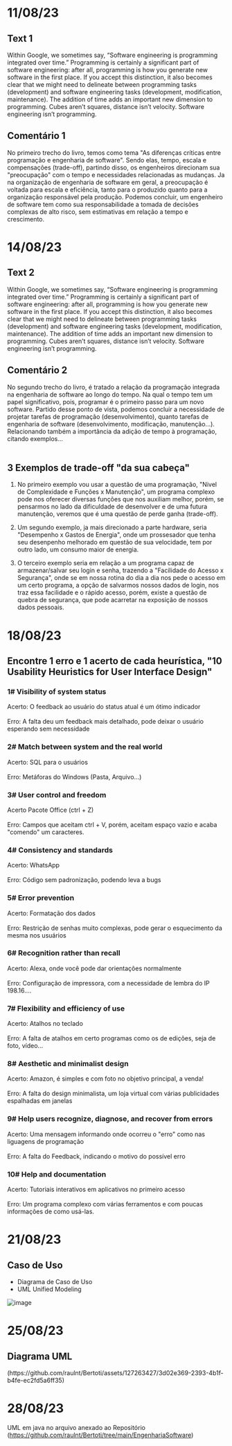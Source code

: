 # **11/08/23**
<h2>Text 1</h2>
Within Google, we sometimes say, “Software engineering is programming integrated over time.” Programming is certainly a significant part of software engineering: after all, programming is how you generate new software in the first place. If you accept this distinction, it also becomes clear that we might need to delineate between programming tasks (development) and software engineering tasks (development, modification, maintenance). The addition of time adds an important new dimension to programming. Cubes aren’t squares, distance isn’t velocity. Software engineering isn’t programming.

<h2>Comentário 1</h2>
No primeiro trecho do livro, temos como tema "As diferenças críticas entre programação e engenharia de software". Sendo elas, tempo, escala e compensações (trade-off), partindo disso, os engenheiros direcionam sua "preocupação" com o tempo e necessidades relacionadas as mudanças. Ja na organização de engenharia de software em geral, a preocupação é voltada para escala e eficiência, tanto para o produzido quanto para a organização responsável pela produção. Podemos concluir, um engenheiro de software tem como sua responsabilidade a tomada de decisões complexas de alto risco, sem estimativas em relação a tempo e crescimento.

# **14/08/23**
<h2>Text 2</h2>
Within Google, we sometimes say, “Software engineering is programming integrated over time.” Programming is certainly a significant part of software engineering: after all, programming is how you generate new software in the first place. If you accept this distinction, it also becomes clear that we might need to delineate between programming tasks (development) and software engineering tasks (development, modification, maintenance). The addition of time adds an important new dimension to programming. Cubes aren’t squares, distance isn’t velocity. Software engineering isn’t programming.

<h2>Comentário 2</h2>
No segundo trecho do livro, é tratado a relação da programação integrada na engenharia de software ao longo do tempo. Na qual o tempo tem um papel significativo, pois, programar é o primeiro passo para um novo software. Partido desse ponto de vista, podemos concluir a necessidade de projetar tarefas de programação (desenvolvimento), quanto tarefas de engenharia de software (desenvolvimento, modificação, manutenção...). Relacionando também a importância da adição de tempo à programação, citando exemplos...<br></br>

<h2>3 Exemplos de trade-off "da sua cabeça"</h2>

1. No primeiro exemplo vou usar a questão de uma programação, "Nivel de Complexidade e Funções x Manutenção", um programa complexo pode nos oferecer diversas funções que nos auxiliam melhor, porém, se pensarmos no lado da dificuldade de desenvolver e de uma futura manutenção, veremos que é uma questão de perde ganha (trade-off). 

2. Um segundo exemplo, ja mais direcionado a parte hardware, seria "Desempenho x Gastos de Energia", onde um prossesador que tenha seu desenpenho melhorado em questão de sua velocidade, tem por outro lado, um consumo maior de energia.

3. O terceiro exemplo seria em relação a um programa capaz de armazenar/salvar seu login e senha, trazendo a "Facilidade do Acesso x Segurança", onde se em nossa rotina do dia a dia nos pede o acesso em um certo programa, a opção de salvarmos nossos dados de login, nos traz essa facilidade e o rápido acesso, porém, existe a questão de quebra de segurança, que pode acarretar na exposição de nossos dados pessoais. 

# **18/08/23**
<h2>Encontre 1 erro e 1 acerto de cada heurística, "10 Usability Heuristics for User Interface Design"</h2>

<h3>1# Visibility of system status</h3>
Acerto: O feedback ao usuário do status atual  é um ótimo indicador<br></br>
Erro: A falta deu um feedback mais detalhado, pode deixar o usuário esperando sem necessidade

<h3>2# Match between system and the real world</h3>
Acerto: SQL para o usuários <br></br>
Erro: Metáforas do Windows (Pasta, Arquivo...)

<h3>3# User control and freedom</h3>
Acerto Pacote Office (ctrl + Z) <br></br>
Erro: Campos que aceitam ctrl + V, porém, aceitam espaço vazio e acaba "comendo" um caracteres. 

<h3>4# Consistency and standards</h3>
Acerto: WhatsApp <br></br>
Erro: Código sem padronização, podendo leva a bugs

<h3>5# Error prevention</h3>
Acerto: Formatação dos dados <br></br>
Erro: Restrição de senhas muito complexas, pode gerar o esquecimento da mesma nos usuários

<h3>6# Recognition rather than recall</h3>
Acerto: Alexa, onde você pode dar orientações normalmente <br></br>
Erro: Configuração de impressora, com a necessidade de lembra do IP 198.16....

<h3>7# Flexibility and efficiency of use</h3>
Acerto: Atalhos no teclado <br></br>
Erro: A falta de atalhos em certo programas como os de edições, seja de foto, vídeo... 

<h3>8# Aesthetic and minimalist design</h3>
Acerto: Amazon, é simples e com foto no objetivo principal, a venda! <br></br>
Erro: A falta do design minimalista, um loja virtual com várias publicidades espalhadas em janelas 

<h3>9# Help users recognize, diagnose, and recover from errors</h3>
Acerto: Uma mensagem informando onde ocorreu o "erro" como nas liguagens de programação <br></br>
Erro: A falta do Feedback, indicando o motivo do possível erro

<h3>10# Help and documentation</h3>
Acerto: Tutoriais interativos em aplicativos no primeiro acesso <br></br>
Erro: Um programa complexo com várias ferramentos e com poucas informações de como usá-las.

# **21/08/23**
<h2>Caso de Uso</h2>

* Diagrama de Caso de Uso
* UML Unified Modeling 

![image](https://github.com/raulnt/Bertoti/assets/127263427/03d84ffe-bb16-4f1c-88e0-3777d3c3d762)


# **25/08/23**
<h2>Diagrama UML</h2>
(https://github.com/raulnt/Bertoti/assets/127263427/3d02e369-2393-4b1f-b4fe-ec2fd5a6ff35)

# **28/08/23**
UML em java no arquivo anexado ao Repositório (https://github.com/raulnt/Bertoti/tree/main/EngenhariaSoftware)
